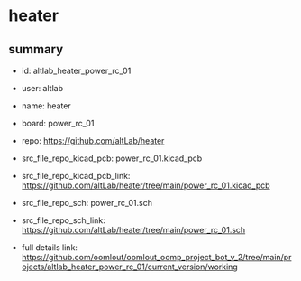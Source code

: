 # heater
 
## summary 
* id: altlab_heater_power_rc_01
* user: altlab
* name: heater
* board: power_rc_01
* repo: https://github.com/altLab/heater
* src_file_repo_kicad_pcb: power_rc_01.kicad_pcb
* src_file_repo_kicad_pcb_link: https://github.com/altLab/heater/tree/main/power_rc_01.kicad_pcb


* src_file_repo_sch: power_rc_01.sch
* src_file_repo_sch_link: https://github.com/altLab/heater/tree/main/power_rc_01.sch
* full details link: https://github.com/oomlout/oomlout_oomp_project_bot_v_2/tree/main/projects/altlab_heater_power_rc_01/current_version/working  







